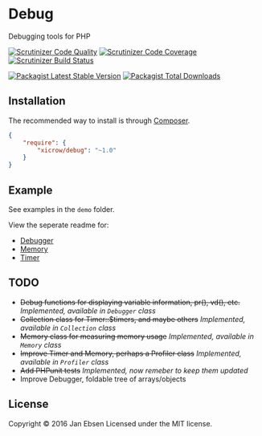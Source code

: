 # Debug
Debugging tools for PHP

[![Scrutinizer Code Quality](https://scrutinizer-ci.com/g/xicrow/debug/badges/quality-score.png?b=master)](https://scrutinizer-ci.com/g/xicrow/debug/?branch=master)
[![Scrutinizer Code Coverage](https://scrutinizer-ci.com/g/xicrow/debug/badges/coverage.png?b=master)](https://scrutinizer-ci.com/g/xicrow/debug/?branch=master)
[![Scrutinizer Build Status](https://scrutinizer-ci.com/g/xicrow/debug/badges/build.png?b=master)](https://scrutinizer-ci.com/g/xicrow/debug/build-status/master)

[![Packagist Latest Stable Version](https://poser.pugx.org/xicrow/debug/v/stable)](https://packagist.org/packages/xicrow/debug)
[![Packagist Total Downloads](https://poser.pugx.org/xicrow/debug/downloads)](https://packagist.org/packages/xicrow/debug)

## Installation
The recommended way to install is through [Composer](https://getcomposer.org/).
```JSON
{
    "require": {
        "xicrow/debug": "~1.0"
    }
}
```

## Example
See examples in the `demo` folder.

View the seperate readme for:
- [Debugger](Debugger.md)
- [Memory](Memory.md)
- [Timer](Timer.md)

## TODO
- ~~Debug functions for displaying variable information, pr(), vd(), etc.~~
	*Implemented, available in `Debugger` class*
- ~~Collection class for Timer::$timers, and maybe others~~
	*Implemented, available in `Collection` class*
- ~~Memory class for measuring memory usage~~
	*Implemented, available in `Memory` class*
- ~~Improve Timer and Memory, perhaps a Profiler class~~
	*Implemented, available in `Profiler` class*
- ~~Add PHPunit tests~~
	*Implemented, now remeber to keep them updated*
- Improve Debugger, foldable tree of arrays/objects

## License
Copyright &copy; 2016 Jan Ebsen
Licensed under the MIT license.
